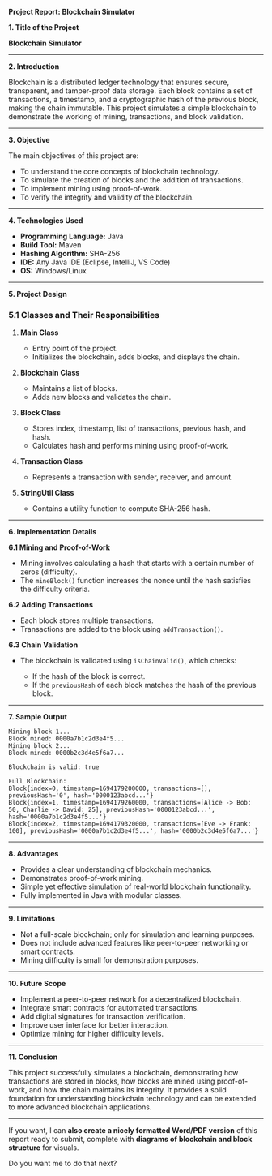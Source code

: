 **Project Report: Blockchain Simulator**

**1. Title of the Project**

**Blockchain Simulator**

---

 **2. Introduction**

Blockchain is a distributed ledger technology that ensures secure, transparent, and tamper-proof data storage. Each block contains a set of transactions, a timestamp, and a cryptographic hash of the previous block, making the chain immutable. This project simulates a simple blockchain to demonstrate the working of mining, transactions, and block validation.

---

 **3. Objective**

The main objectives of this project are:

* To understand the core concepts of blockchain technology.
* To simulate the creation of blocks and the addition of transactions.
* To implement mining using proof-of-work.
* To verify the integrity and validity of the blockchain.

---

 **4. Technologies Used**

* **Programming Language:** Java
* **Build Tool:** Maven
* **Hashing Algorithm:** SHA-256
* **IDE:** Any Java IDE (Eclipse, IntelliJ, VS Code)
* **OS:** Windows/Linux

---

 **5. Project Design**

### **5.1 Classes and Their Responsibilities**

1. **Main Class**

   * Entry point of the project.
   * Initializes the blockchain, adds blocks, and displays the chain.

2. **Blockchain Class**

   * Maintains a list of blocks.
   * Adds new blocks and validates the chain.

3. **Block Class**

   * Stores index, timestamp, list of transactions, previous hash, and hash.
   * Calculates hash and performs mining using proof-of-work.

4. **Transaction Class**

   * Represents a transaction with sender, receiver, and amount.

5. **StringUtil Class**

   * Contains a utility function to compute SHA-256 hash.

---

 **6. Implementation Details**

 **6.1 Mining and Proof-of-Work**

* Mining involves calculating a hash that starts with a certain number of zeros (difficulty).
* The `mineBlock()` function increases the nonce until the hash satisfies the difficulty criteria.

 **6.2 Adding Transactions**

* Each block stores multiple transactions.
* Transactions are added to the block using `addTransaction()`.

 **6.3 Chain Validation**

* The blockchain is validated using `isChainValid()`, which checks:

  * If the hash of the block is correct.
  * If the `previousHash` of each block matches the hash of the previous block.

---

 **7. Sample Output**

```
Mining block 1...
Block mined: 0000a7b1c2d3e4f5...
Mining block 2...
Block mined: 0000b2c3d4e5f6a7...

Blockchain is valid: true

Full Blockchain:
Block{index=0, timestamp=1694179200000, transactions=[], previousHash='0', hash='0000123abcd...'}
Block{index=1, timestamp=1694179260000, transactions=[Alice -> Bob: 50, Charlie -> David: 25], previousHash='0000123abcd...', hash='0000a7b1c2d3e4f5...'}
Block{index=2, timestamp=1694179320000, transactions=[Eve -> Frank: 100], previousHash='0000a7b1c2d3e4f5...', hash='0000b2c3d4e5f6a7...'}
```

---

 **8. Advantages**

* Provides a clear understanding of blockchain mechanics.
* Demonstrates proof-of-work mining.
* Simple yet effective simulation of real-world blockchain functionality.
* Fully implemented in Java with modular classes.

---

 **9. Limitations**

* Not a full-scale blockchain; only for simulation and learning purposes.
* Does not include advanced features like peer-to-peer networking or smart contracts.
* Mining difficulty is small for demonstration purposes.

---

 **10. Future Scope**

* Implement a peer-to-peer network for a decentralized blockchain.
* Integrate smart contracts for automated transactions.
* Add digital signatures for transaction verification.
* Improve user interface for better interaction.
* Optimize mining for higher difficulty levels.

---

**11. Conclusion**

This project successfully simulates a blockchain, demonstrating how transactions are stored in blocks, how blocks are mined using proof-of-work, and how the chain maintains its integrity. It provides a solid foundation for understanding blockchain technology and can be extended to more advanced blockchain applications.

---

If you want, I can **also create a nicely formatted Word/PDF version** of this report ready to submit, complete with **diagrams of blockchain and block structure** for visuals.

Do you want me to do that next?

